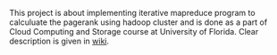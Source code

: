 This project is about implementing iterative mapreduce program to calculuate the pagerank using hadoop cluster and is done as a part of Cloud Computing and Storage course at University of Florida.
Clear description is given in [wiki](https://github.com/sankee168/PageRank/wiki).